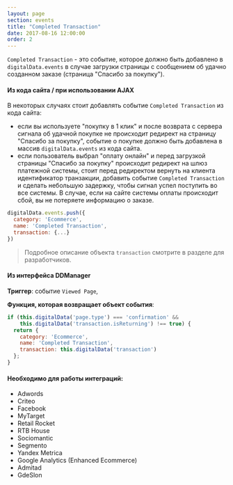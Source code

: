 ```yaml
---
layout: page
section: events
title: "Completed Transaction"
date: 2017-08-16 12:00:00
order: 2
---
```

`Completed Transaction` - это событие, которое должно быть добавлено в `digitalData.events` в случае загрузки страницы с сообщением об удачно созданном заказе (страница "Спасибо за покупку").

#### Из кода сайта / при использовании AJAX
В некоторых случаях стоит добавлять событие `Completed Transaction` из кода сайта:
* если вы используете "покупку в 1 клик" и после возврата с сервера сигнала об удачной покупке не происходит редирект на страницу "Спасибо за покупку", событие о покупке должно быть добавлена в массив `digitalData.events` из кода сайта.
* если пользователь выбрал "оплату онлайн" и перед загрузкой страницы "Спасибо за покупку" происходит редирект на шлюз платежной системы, стоит перед редиректом вернуть на клиента идентификатор транзакции, добавить событие `Completed Transaction` и сделать небольшую задержку, чтобы сигнал успел поступить во все системы. В случае, если на сайте системы оплаты происходит сбой, вы не потеряете информацию о заказе.

```javascript
digitalData.events.push({
  category: 'Ecommerce',
  name: 'Completed Transaction',
  transaction: {...}
})
```
> Подробное описание объекта `transaction` смотрите в разделе для разработчиков.

#### Из интерфейса DDManager
**Триггер**: событие `Viewed Page`,

**Функция, которая возвращает объект события**:
```javascript
if (this.digitalData('page.type') === 'confirmation' &&
    this.digitalData('transaction.isReturning') !== true) {
  return {
    category: 'Ecommerce',
    name: 'Completed Transaction',
    transaction: this.digitalData('transaction')
  };
}
```

#### Необходимо для работы интеграций:
* Adwords
* Criteo
* Facebook
* MyTarget
* Retail Rocket
* RTB House
* Sociomantic
* Segmento
* Yandex Metrica
* Google Analytics (Enhanced Ecommerce)
* Admitad
* GdeSlon